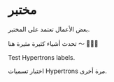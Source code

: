 # مختبر

بعض الأعمال تعتمد على المختبر.

تحدث أشياء كثيرة مثيرة هنا ～ 🎉🎉🎉

Test Hypertrons labels.

اختبار تسميات Hypertrons مرة أخرى.
